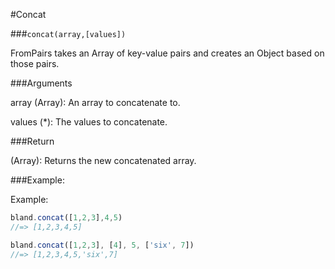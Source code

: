 #Concat

###`concat(array,[values])`

FromPairs takes an Array of key-value pairs and creates an Object based on those pairs.

###Arguments

array (Array): An array to concatenate to.

values (\*): The values to concatenate.


###Return

(Array): Returns the new concatenated array.

###Example:


Example:

```javascript
bland.concat([1,2,3],4,5)
//=> [1,2,3,4,5]

bland.concat([1,2,3], [4], 5, ['six', 7])
//=> [1,2,3,4,5,'six',7]
```
